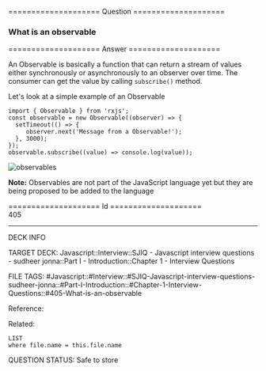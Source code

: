 ==================== Question ====================  

### What is an observable  

==================== Answer ====================  

An Observable is basically a function that can return a stream of values either synchronously or asynchronously to an observer over time. The consumer can get the value by calling `subscribe()` method.

Let's look at a simple example of an Observable

<!-- codeblock-start -->
<pre><code class="hljs language-javascript"><span class="hljs-keyword">import</span> { <span class="hljs-title class_">Observable</span> } <span class="hljs-keyword">from</span> <span class="hljs-string">'rxjs'</span>;
<span class="hljs-keyword">const</span> observable = <span class="hljs-keyword">new</span> <span class="hljs-title class_">Observable</span>(<span class="hljs-function">(<span class="hljs-params">observer</span>) =></span> {
  <span class="hljs-built_in">setTimeout</span>(<span class="hljs-function">() =></span> {
     observer.<span class="hljs-title function_">next</span>(<span class="hljs-string">'Message from a Observable!'</span>);
  }, <span class="hljs-number">3000</span>);
});
observable.<span class="hljs-title function_">subscribe</span>(<span class="hljs-function">(<span class="hljs-params">value</span>) =></span> <span class="hljs-variable language_">console</span>.<span class="hljs-title function_">log</span>(value));
</code></pre>
<!-- codeblock-end -->

![observables](../../../../images/observables.png)

**Note:** Observables are not part of the JavaScript language yet but they are being proposed to be added to the language

==================== Id ====================  
405

---

DECK INFO

TARGET DECK: Javascript::Interview::SJIQ - Javascript interview questions - sudheer jonna::Part I - Introduction::Chapter 1 - Interview Questions

FILE TAGS: #Javascript::#Interview::#SJIQ-Javascript-interview-questions-sudheer-jonna::#Part-I-Introduction::#Chapter-1-Interview-Questions::#405-What-is-an-observable

Reference:

Related:

```dataview
LIST
where file.name = this.file.name
```

QUESTION STATUS: Safe to store
